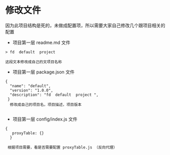 # 修改文件
因为此项目结构是死的，未做成配置项，所以需要大家自己修改几个跟项目相关的配置

- 项目第一层 readme.md 文件

```
> fd  default  project 

这段文本修改成自己的文项目名称

```

- 项目第一层 package.json 文件

```
{
  "name": "default",
  "version": "1.0.0",
  "description": "fd  default  project ",
 }
  修改成自己的项目名，项目描述，项目版本
  
```
- 项目第一层 config/index.js 文件

```
{
   proxyTable: {}
  }
  
 根据项目需要，看是否需要配置 proxyTable.js （反向代理）
```
